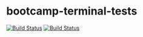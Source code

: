 # bootcamp-terminal-tests
[![Build Status](https://travis-ci.org/Ayabonga2017/bootcamp-terminal-tests.svg?branch=master)](https://travis-ci.org/Ayabonga2017/bootcamp-terminal-tests)
[![Build Status](https://travis-ci.org/Ayabonga2017/bootcamp-terminal-tests.svg?branch=gh-pages)](https://travis-ci.org/Ayabonga2017/bootcamp-terminal-tests)
